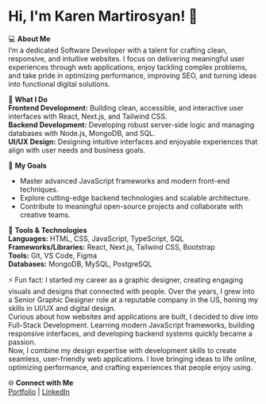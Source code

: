 

<!--
**karmartir/karmartir** is a ✨ _special_ ✨ repository because its `README.md` (this file) appears on your GitHub profile.

Here are some ideas to get you started:

- 🔭 I’m currently working on ...
- 🌱 I’m currently learning ...
- 👯 I’m looking to collaborate on ...
- 🤔 I’m looking for help with ...
- 💬 Ask me about ...
- 📫 How to reach me: ...
- 😄 Pronouns: ...
- ⚡ Fun fact: ...
-->
# Hi, I'm Karen Martirosyan! 👋

💻 **About Me**  
I’m a dedicated Software Developer with a talent for crafting clean, responsive, and intuitive websites. I focus on delivering meaningful user experiences through web applications, enjoy tackling complex problems, and take pride in optimizing performance, improving SEO, and turning ideas into functional digital solutions.

🌟 **What I Do**  
**Frontend Development:** Building clean, accessible, and interactive user interfaces with React, Next.js, and Tailwind CSS.  
**Backend Development:** Developing robust server-side logic and managing databases with Node.js, MongoDB, and SQL.  
**UI/UX Design:** Designing intuitive interfaces and enjoyable experiences that align with user needs and business goals.

🚀 **My Goals**  
- Master advanced JavaScript frameworks and modern front-end techniques.  
- Explore cutting-edge backend technologies and scalable architecture.  
- Contribute to meaningful open-source projects and collaborate with creative teams.  

🔧 **Tools & Technologies**  
**Languages:** HTML, CSS, JavaScript, TypeScript, SQL  
**Frameworks/Libraries:** React, Next.js, Tailwind CSS, Bootstrap  
**Tools:** Git, VS Code, Figma  
**Databases:** MongoDB, MySQL, PostgreSQL  

⚡ Fun fact: I started my career as a graphic designer, creating engaging visuals and designs that connected with people. Over the years, I grew into a Senior Graphic Designer role at a reputable company in the US, honing my skills in UI/UX and digital design.  
Curious about how websites and applications are built, I decided to dive into Full-Stack Development. Learning modern JavaScript frameworks, building responsive interfaces, and developing backend systems quickly became a passion.  
Now, I combine my design expertise with development skills to create seamless, user-friendly web applications. I love bringing ideas to life online, optimizing performance, and crafting experiences that people enjoy using.

🌐 **Connect with Me**  
[Portfolio](https://karma-portfolio-details.netlify.app/) | [LinkedIn](www.linkedin.com/in/karmancho)
